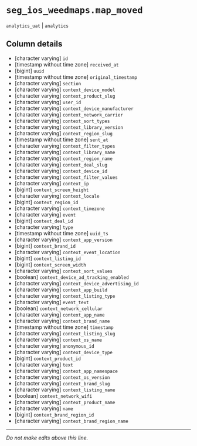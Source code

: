 # `seg_ios_weedmaps.map_moved`
`analytics_uat` | `analytics`

## Column details
* [character varying] `id`
* [timestamp without time zone] `received_at`
* [bigint]    `uuid`
* [timestamp without time zone] `original_timestamp`
* [character varying] `section`
* [character varying] `context_device_model`
* [character varying] `context_product_slug`
* [character varying] `user_id`
* [character varying] `context_device_manufacturer`
* [character varying] `context_network_carrier`
* [character varying] `context_sort_types`
* [character varying] `context_library_version`
* [character varying] `context_region_slug`
* [timestamp without time zone] `sent_at`
* [character varying] `context_filter_types`
* [character varying] `context_library_name`
* [character varying] `context_region_name`
* [character varying] `context_deal_slug`
* [character varying] `context_device_id`
* [character varying] `context_filter_values`
* [character varying] `context_ip`
* [bigint]    `context_screen_height`
* [character varying] `context_locale`
* [bigint]    `context_region_id`
* [character varying] `context_timezone`
* [character varying] `event`
* [bigint]    `context_deal_id`
* [character varying] `type`
* [timestamp without time zone] `uuid_ts`
* [character varying] `context_app_version`
* [bigint]    `context_brand_id`
* [character varying] `context_event_location`
* [bigint]    `context_listing_id`
* [bigint]    `context_screen_width`
* [character varying] `context_sort_values`
* [boolean]   `context_device_ad_tracking_enabled`
* [character varying] `context_device_advertising_id`
* [character varying] `context_app_build`
* [character varying] `context_listing_type`
* [character varying] `event_text`
* [boolean]   `context_network_cellular`
* [character varying] `context_app_name`
* [character varying] `context_brand_name`
* [timestamp without time zone] `timestamp`
* [character varying] `context_listing_slug`
* [character varying] `context_os_name`
* [character varying] `anonymous_id`
* [character varying] `context_device_type`
* [bigint]    `context_product_id`
* [character varying] `text`
* [character varying] `context_app_namespace`
* [character varying] `context_os_version`
* [character varying] `context_brand_slug`
* [character varying] `context_listing_name`
* [boolean]   `context_network_wifi`
* [character varying] `context_product_name`
* [character varying] `name`
* [bigint]    `context_brand_region_id`
* [character varying] `context_brand_region_name`

-------------------------------------------------------------------------------
*Do not make edits above this line.*
